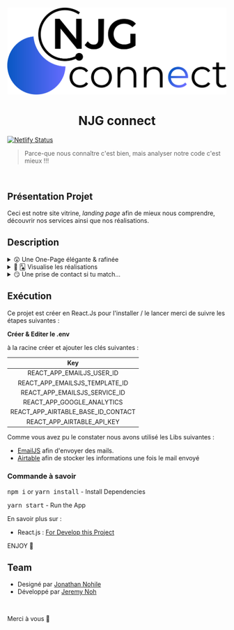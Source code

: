 <p align="center">
    <img alt="icon-njgconnect" src="./src/assets/images/logo.svg" >
</p>
<h1 align="center">NJG connect</h1>

[![Netlify Status](https://api.netlify.com/api/v1/badges/e970d707-7e6d-48fb-8157-b5df93132451/deploy-status)](https://app.netlify.com/sites/njgconnect/deploys)

> Parce-que nous connaître c'est bien, mais analyser notre code c'est mieux !!!

<br />

## Présentation Projet

Ceci est notre site vitrine, _landing page_ afin de mieux nous comprendre, découvrir nos services ainsi que nos réalisations.

## Description

<details>
<summary> 😲 Une One-Page élégante & rafinée  </summary>
<p>

> Nous avons essayé de resté simple & épuré
> sans trop d'animations

</p>
</details>

<details>
<summary> 👀 🂡  Visualise les réalisations  </summary>
<p>

> Nos réalisations sont proposées sous forme de carte
> Slide pour toutes les découvrir

</p>
</details>

<details>
<summary> 😏 Une prise de contact si tu match... </summary>
<p>

> Pourquoi pas nous contacter si tu as trouvé ton bonheur

</p>
</details>

## Exécution

Ce projet est créer en React.Js pour l'installer / le lancer merci de suivre les étapes suivantes :

**Créer & Editer le .env**

à la racine créer et ajouter les clés suivantes :

|                Key                 |
| :--------------------------------: |
|     REACT_APP_EMAILJS_USER_ID      |
|   REACT_APP_EMAILSJS_TEMPLATE_ID   |
|   REACT_APP_EMAILSJS_SERVICE_ID    |
|     REACT_APP_GOOGLE_ANALYTICS     |
| REACT_APP_AIRTABLE_BASE_ID_CONTACT |
|     REACT_APP_AIRTABLE_API_KEY     |

Comme vous avez pu le constater nous avons utilisé les Libs suivantes :

- [EmailJS](https://www.emailjs.com/) afin d'envoyer des mails.
- [Airtable](https://airtable.com/) afin de stocker les informations une fois le mail envoyé

### Commande à savoir

<kbd>npm i</kbd> or <kbd> yarn install</kbd> - Install Dependencies

<kbd> yarn start</kbd> - Run the App

En savoir plus sur :

- React.js : [For Develop this Project](https://fr.reactjs.org/)

ENJOY 🙂

## Team

- Designé par [Jonathan Nohile](https://www.linkedin.com/in/jonathan-nohile)
- Développé par [Jeremy Noh](https://github.com/JeremyNoh)

<br />

Merci à vous 🤗
